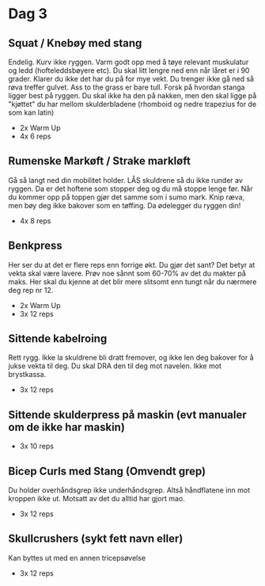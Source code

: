 # Dag 3

## Squat / Knebøy med stang

Endelig. Kurv ikke ryggen. Varm godt opp med å tøye relevant muskulatur og ledd (hofteleddsbøyere etc). Du skal litt lengre ned enn når låret er i 90 grader. Klarer du ikke det har du på for mye vekt. Du trenger ikke gå ned så røva treffer gulvet. Ass to the grass er bare tull. Forsk på hvordan stanga ligger best på ryggen. Du skal ikke ha den på nakken, men den skal ligge på "kjøttet" du har mellom skulderbladene (rhomboid og nedre trapezius for de som kan latin) 

* 2x Warm Up 
* 4x 6 reps

## Rumenske Markøft / Strake markløft

Gå så langt ned din mobilitet holder. LÅS skuldrene så du ikke runder av ryggen. Da er det hoftene som stopper deg og du må stoppe lenge før. Når du kommer opp på toppen gjør det samme som i sumo mark. Knip ræva, men bøy deg ikke bakover som en tøffing. Da ødelegger du ryggen din! 

* 4x 8 reps

## Benkpress 

Her ser du at det er flere reps enn forrige økt. Du gjør det sant? Det betyr at vekta skal være lavere. Prøv noe sånnt som 60-70% av det du makter på maks. Her skal du kjenne at det blir mere slitsomt enn tungt når du nærmere deg rep nr 12. 

* 2x Warm Up
* 3x 12 reps


## Sittende kabelroing

Rett rygg. Ikke la skuldrene bli dratt fremover, og ikke len deg bakover for å jukse vekta til deg. Du skal DRA den til deg mot navelen. Ikke mot brystkassa. 

* 3x 12 reps

## Sittende skulderpress på maskin (evt manualer om de ikke har maskin)

* 3x 10 reps


## Bicep Curls med Stang (Omvendt grep) 

Du holder overhåndsgrep ikke underhåndsgrep. Altså håndflatene inn mot kroppen ikke ut. Motsatt av det du alltid har gjort mao. 

* 3x 12 reps

## Skullcrushers (sykt fett navn eller)

Kan byttes ut med en annen tricepsøvelse 

* 3x 12 reps 

